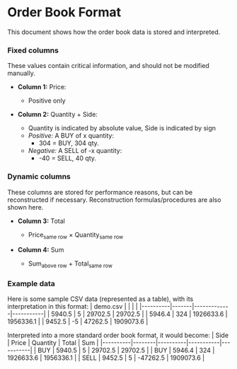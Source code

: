 # Order Book Format

This document shows how the order book data is stored and interpreted.

### Fixed columns

These values contain critical information, and should not be modified manually.

- **Column 1:** Price:
  - Positive only

- **Column 2:** Quantity + Side:
  - Quantity is indicated by absolute value, Side is indicated by sign
  - _Positive:_ A BUY of x quantity:
    - 304 = BUY, 304 qty.
  - _Negative:_ A SELL of -x quantity:
    - -40 = SELL, 40 qty.

### Dynamic columns

These columns are stored for performance reasons, but can be reconstructed if necessary. Reconstruction formulas/procedures are also shown here.

- **Column 3:** Total
  - Price<sub>same row</sub> × Quantity<sub>same row</sub>

- **Column 4:** Sum
  - Sum<sub>above row</sub> + Total<sub>same row</sub>

### Example data
Here is some sample CSV data (represented as a table), with its interpretation in this format:
| demo.csv |       |             |           |
|----------|-------|-------------|-----------|
| 5940.5   | 5     | 29702.5     | 29702.5   |
| 5946.4   | 324   | 1926633.6   | 1956336.1 |
| 9452.5   | -5    | 47262.5    | 1909073.6 |

Interpreted into a more standard order book format, it would become:
| Side     | Price  | Quantity | Total     | Sum       |
|----------|--------|----------|-----------|-----------|
| BUY      | 5940.5 | 5        | 29702.5   | 29702.5   |
| BUY      | 5946.4 | 324      | 1926633.6 | 1956336.1 |
| SELL     | 9452.5 | 5        | -47262.5  | 1909073.6 |
